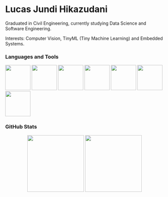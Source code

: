 <h1>Lucas Jundi Hikazudani</h1>

Graduated in Civil Engineering, currently studying Data Science and Software Engineering.

Interests: Computer Vision, TinyML (Tiny Machine Learning) and Embedded Systems.
<br/>

<h3>Languages and Tools</h3>
<div align="left">
  <img height="80" width="80" src="https://cdn.jsdelivr.net/gh/devicons/devicon@latest/icons/python/python-original-wordmark.svg" />
  <img height="80" width="80" src="https://cdn.jsdelivr.net/gh/devicons/devicon@latest/icons/r/r-original.svg"/>
  <img height="80" width="80" src="https://cdn.jsdelivr.net/gh/devicons/devicon/icons/c/c-original.svg" />
  <img height="80" width="80" src="https://cdn.jsdelivr.net/gh/devicons/devicon@latest/icons/java/java-original-wordmark.svg" />
  <img height="80" width="80" src="https://cdn.jsdelivr.net/gh/devicons/devicon@latest/icons/mongodb/mongodb-original-wordmark.svg" />
  <img height="80" width="80" src="https://cdn.jsdelivr.net/gh/devicons/devicon@latest/icons/postgresql/postgresql-plain-wordmark.svg" />
  <img height="80" width="80" src="https://cdn.jsdelivr.net/gh/devicons/devicon@latest/icons/oracle/oracle-original.svg" />
</div>
<h3>GitHub Stats</h3>
<div align="center">
      <img height="180em" src="https://github-readme-stats-sigma-five.vercel.app/api?username=hikazudani&show_icons=true&theme=dark&include_all_commits=true&count_private=true"/>
      <img height="180em" src="https://github-readme-stats-sigma-five.vercel.app/api/top-langs/?username=hikazudani&layout=compact&langs_count=7&theme=dark"/>
</div>
